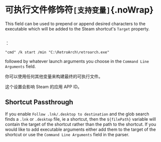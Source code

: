 # 可执行文件修饰符`[支持变量]`{.noWrap}

This field can be used to prepend or append desired characters to the executable which will be added to the Steam shortcut's `Target` property.

```

```

：

```
"cmd" /k start /min "C:\RetroArch\retroarch.exe"
```

followed by whatever launch arguments you choose in the `Command Line Arguments` field.

你可以使用任何其他变量来构建最终的可执行文件。

这个设置会影响 Steam 的应用 APP ID。

## Shortcut Passthrough

If you enable `Follow .lnk/.desktop to destination` and the glob search finds a `.lnk` or `.desktop` file, ie a shortcut, then the `${filePath}` variable will contain the target of the shortcut rather than the path to the shortcut. If you would like to add executable arguments either add them to the target of the shortcut or use the `Command Line Arguments` field in the parser.
